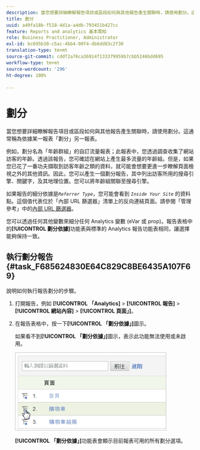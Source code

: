 ```yaml
---
description: 當您想要詳細瞭解報告項目或區段如何與其他報告產生關聯時，請使用劃分。這通常稱為依據某一報表「劃分」另一報表。
title: 劃分
uuid: a49fa18b-f518-4d1a-a4db-793451b427cc
feature: Reports and analytics 基本需知
role: Business Practitioner, Administrator
exl-id: bc695b30-c5ac-4bb4-90f4-db6dd83c2f30
translation-type: tm+mt
source-git-commit: cddf2a76ca36914f133379959b7cbb5246bdd695
workflow-type: tm+mt
source-wordcount: '296'
ht-degree: 100%

---
```


# 劃分

當您想要詳細瞭解報告項目或區段如何與其他報告產生關聯時，請使用劃分。這通常稱為依據某一報表「劃分」另一報表。

例如，劃分名為「年齡群組」的自訂流量報表；此報表中，您透過調查收集了網站訪客的年齡。透過該報告，您可確認在網站上產生最多流量的年齡組。但是，如果您已花了一番功夫擷取到訪客年齡之類的資料，就可能會想要更進一步瞭解頁面檢視之外的其他資訊。因此，您可以產生一個劃分報告，其中列出訪客所用的搜尋引擎、關鍵字，及其地理位置。您可以將年齡組關聯至搜尋引擎。

如果報告的細分依據是&#x200B;*`Referrer Type`*，您可能會看到 *`Inside Your Site`* 的資料點。這個值代表位於「內部 URL 篩選器」清單上的反向連結頁面。請參閱「管理參考」中的[內部 URL 篩選器](/help/admin/admin/internal-url-filter-admin.md)。

您可以透過任何其他變數來細分任何 Analytics 變數 (eVar 或 prop)。報告表格中的&#x200B;**[!UICONTROL 劃分依據]**&#x200B;功能表與標準的 Analytics 報告功能表相同，讓選擇能夠保持一致。

## 執行劃分報告 {#task_F685624830E64C829C8BE6435A107F69}

說明如何執行報告劃分的步驟。

<!-- 

t_reports_breakdown.xml

 -->

1. 打開報告，例如 **[!UICONTROL 「Analytics]** > **[!UICONTROL 報告]** > **[!UICONTROL 網站內容]** > **[!UICONTROL 頁面」]**。
1. 在報告表格中，按一下&#x200B;**[!UICONTROL 「劃分依據」]**&#x200B;圖示。

   如果看不到&#x200B;**[!UICONTROL 「劃分依據」]**&#x200B;圖示，表示此功能無法使用或未啟用。

   ![](assets/breakdown.png)

   **[!UICONTROL 「劃分依據」]**&#x200B;功能表會顯示目前報表可用的所有劃分選項。
